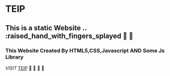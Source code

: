 # TEIP 
## This is a static Website .. :raised_hand_with_fingers_splayed :fu: :cold_face:
### This Website Created By HTML5,CSS,Javascript AND Some Js Library
*VISIT* [TEIP](https://teilf-552.netlify.app/) :cowboy_hat_face: :cowboy_hat_face: :cowboy_hat_face: :cowboy_hat_face:


